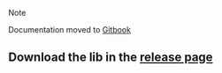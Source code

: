 > [!NOTE]  
> Documentation moved to [Gitbook](https://undeffineddev.gitbook.io/mcstatusio)

## Download the lib in the [release page](https://github.com/UndeffinedDev/mcstatus-io/releases/tag/1.0)
